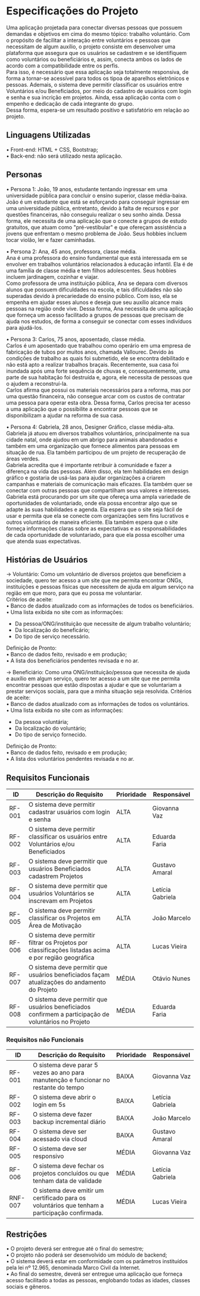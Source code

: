 # Especificações do Projeto
Uma aplicação projetada para conectar diversas pessoas que possuem demandas e objetivos em cima do mesmo tópico: trabalho voluntário. Com o propósito de facilitar a interação entre voluntários e pessoas que necessitam de algum auxílio, o projeto consiste em desenvolver uma plataforma que assegura que os usuários se cadastrem e se identifiquem como voluntários ou beneficiários e, assim, conecta ambos os lados de acordo com a compatibilidade entre os perfis. 
<br /> Para isso, é necessário que essa aplicação seja totalmente responsiva, de forma a tornar-se acessível para todos os tipoa de aparelhos eletrônicos e pessoas. Ademais, o sistema deve permitir classificar os usuários entre Voluntários e/ou Beneficiados, por meio do cadastro de usuários com login e senha e sua incrição em projetos. Ainda, essa aplicação conta com o empenho e dedicação de cada integrante do grupo. 
<br /> Dessa forma, espera-se um resultado positivo e satisfatório em relação ao projeto.

## Linguagens Utilizadas
• Front-end: HTML + CSS, Bootstrap; <br />
• Back-end: não será utilizado nesta aplicação. 

## Personas
• Persona 1: João, 19 anos, estudante tentando ingressar em uma universidade pública para concluir o ensino superior, classe média-baixa.<br />
João é um estudante que está se esforçando para conseguir ingressar em uma universidade pública, entretanto, devido à falta de recursos e por questões financeiras, não conseguiu realizar o seu sonho ainda. Dessa forma, ele necessita de uma aplicação que o conecte a grupos de estudo gratuitos, que atuam como "pré-vestibular" e que ofereçam assistência a jovens que enfrentam o mesmo problema de João. Seus hobbies incluem tocar violão, ler e fazer caminhadas.

• Persona 2: Ana, 45 anos, professora, classe média.<br />
Ana é uma professora do ensino fundamental que está interessada em se envolver em trabalhos voluntários relacionados à educação infantil. Ela é de uma família de classe média e tem filhos adolescentes. Seus hobbies incluem jardinagem, cozinhar e viajar. <br />
Como professora de uma instituição pública, Ana se depara com diversos alunos que possuem dificuldades na escola, e tais dificuldades não são superadas devido à precariedade do ensino público. Com isso, ela se empenha em ajudar esses alunos e deseja que seu auxílio alcance mais pessoas na região onde vive. Dessa forma, Ana necessita de uma aplicação que forneça um acesso facilitado a grupos de pessoas que precisam de ajuda nos estudos, de forma a conseguir se conectar com esses indivíduos para ajudá-los.

• Persona 3: Carlos, 75 anos, aposentado, classe média.<br />
Carlos é um aposentado que trabalhou como operário em uma empresa de fabricação de tubos por muitos anos, chamada Vallourec. Devido às condições de trabalho as quais foi submetido, ele se encontra debilitado e não está apto a realizar trabalhos braçais. Recentemente, sua casa foi inundada após uma forte sequência de chuvas e, consequentemente, uma parte de sua habitação foi destruída e, agora, ele necessita de pessoas que o ajudem a reconstruí-la. <br />
Carlos afirma que possui os materiais necessários para a reforma, mas por uma questão financeira, não consegue arcar com os custos de contratar uma pessoa para operar esta obra.  Dessa forma, Carlos precisa ter acesso a uma aplicação que o possibilite a encontrar pessoas que se disponibilizam a ajudar na reforma de sua casa.  

• Persona 4: Gabriela, 28 anos, Designer Gráfico,  classe média-alta.<br />
Gabriela já atuou em diversos trabalhos voluntários, principalmente na sua cidade natal, onde ajudou em um abrigo para animais abandonados e também em uma organização que fornece alimentos para pessoas em situação de rua. Ela também participou de um projeto de recuperação de áreas verdes.<br />
Gabriela acredita que é importante retribuir à comunidade e fazer a diferença na vida das pessoas. Além disso, ela tem habilidades em design gráfico e gostaria de usá-las para ajudar organizações a criarem campanhas e materiais de comunicação mais eficazes. Ela também quer se conectar com outras pessoas que compartilham seus valores e interesses. <br />
Gabriela está procurando por um site que ofereça uma ampla variedade de oportunidades de voluntariado, onde ela possa encontrar algo que se adapte às suas habilidades e agenda. Ela espera que o site seja fácil de usar e permita que ela se conecte com organizações sem fins lucrativos e outros voluntários de maneira eficiente. Ela também espera que o site forneça informações claras sobre as expectativas e as responsabilidades de cada oportunidade de voluntariado, para que ela possa escolher uma que atenda suas expectativas.


## Histórias de Usuários

-> Voluntário: Como um voluntário de diversos projetos que beneficiem a sociedade, quero ter acesso a um site que me permita encontrar ONGs, instituições e pessoas físicas que necessitem de ajuda em algum serviço na região em que moro, para que eu possa me voluntariar.  
Critérios de aceite: <br />
 •	Banco de dados atualizado com as informações de todos os beneficiários. <br />
 •	Uma lista exibida no site com as informações: 
-	Da pessoa/ONG/instituição que necessite de algum trabalho voluntário; 
-	Da localização do beneficário; 
-	Do tipo de serviço necessário. 

Definição de Pronto: <br />
	•	Banco de dados feito, revisado e em produção;<br />
 •	A lista dos beneficiários pendentes revisada e no ar. 
 
-> Beneficiário: Como uma ONG/instituição/pessoa que necessita de ajuda e auxílio em algum serviço, quero ter acesso a um site que me permita encontrar pessoas que estão dispostas a ajudar e que se voluntariam a prestar serviços sociais, para que a minha situação seja resolvida. 
Critérios de aceite: <br />
•	Banco de dados atualizado com as informações de todos os voluntários. <br />
•	Uma lista exibida no site com as informações: 
-	Da pessoa voluntária; 
-	Da localização do voluntário; 
-	Do tipo de serviço fornecido. 

Definição de Pronto: <br />
•	Banco de dados feito, revisado e em produção; <br />
•	A lista dos voluntários pendentes revisada e no ar.

## Requisitos Funcionais
|ID    | Descrição do Requisito  | Prioridade | Responsável |
|------|-----------------------------------------|----| ----|
|RF-001| O sistema deve permitir cadastrar usuários com login e senha|  ALTA | Giovanna Vaz |
|RF-002| O sistema deve permitir classificar os usuários entre Voluntários e/ou Beneficiados | ALTA | Eduarda Faria |
|RF-003| O sistema deve permitir que usuários Beneficiados cadastrem Projetos | ALTA | Gustavo Amaral |
|RF-004| O sistema deve permitir que usuários Voluntários se inscrevam em Projetos |  ALTA | Letícia Gabriela |
|RF-005| O sistema deve permitir classificar os Projetos em Área de Motivação | ALTA | João Marcelo |
|RF-006| O sistema deve permitir filtrar os Projetos por classificações listadas acima e por região geográfica | ALTA | Lucas Vieira |
|RF-007| O sistema deve permitir que usuários beneficiados façam atualizações do andamento do Projeto | MÉDIA | Otávio Nunes |
|RF-008| O sistema deve permitir que usuários beneficiados confirmem a participação de voluntários no Projeto | MÉDIA | Eduarda Faria |

### Requisitos não Funcionais
|ID    | Descrição do Requisito  | Prioridade | Responsável |
|------|-----------------------------------------|----| ----|
|RF-001| O sistema deve parar 5 vezes ao ano para manutenção e funcionar no restante do tempo | BAIXA | Giovanna Vaz |
|RF-002| O sistema deve abrir o login em 5s | BAIXA | Letícia Gabriela |
|RF-003| O sistema deve fazer backup incremental diário| BAIXA | João Marcelo |
|RF-004| O sistema deve ser acessado via cloud | BAIXA | Gustavo Amaral |
|RF-005| O sistema deve ser responsivo | MÉDIA | Giovanna Vaz |
|RF-006| O sistema deve fechar os projetos concluídos ou que tenham data de validade | MÉDIA | Letícia Gabriela |
|RNF-007| O sistema deve emitir um certificado para os voluntários que tenham a participação confirmada. |MÉDIA| Lucas Vieira |

## Restrições
•	O projeto deverá ser entregue até o final do semestre;<br />
•	O projeto não poderá ser desenvolvido um módulo de backend;<br />
• O sistema deverá estar em conformidade com os parâmetros instituídos pela lei nº 12.965, denominada Marco Civil da Internet.<br />
• Ao final do semestre, deverá ser entregue uma aplicação que forneça acesso facilitado a todas as pessoas, englobando todas as idades, classes sociais e gêneros.
